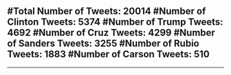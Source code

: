 #Total Number of Tweets: 20014 
#Number of Clinton Tweets: 5374
#Number of Trump Tweets: 4692
#Number of Cruz Tweets: 4299
#Number of Sanders Tweets: 3255
#Number of Rubio Tweets: 1883
#Number of Carson Tweets: 510
---
---
